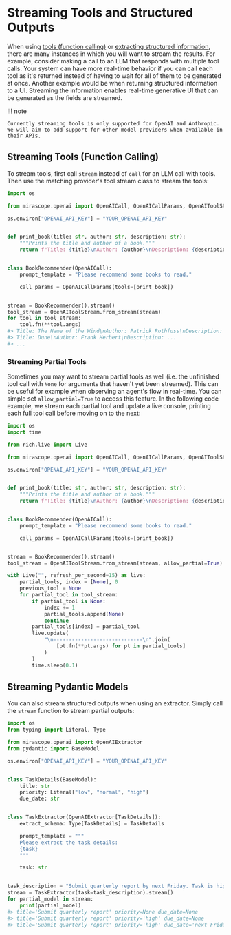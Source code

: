 # Streaming Tools and Structured Outputs

When using [tools (function calling)](./tools_(function_calling).md) or [extracting structured information](./extracting_structured_information_using_llms.md), there are many instances in which you will want to stream the results. For example, consider making a call to an LLM that responds with multiple tool calls. Your system can have more real-time behavior if you can call each tool as it's returned instead of having to wait for all of them to be generated at once. Another example would be when returning structured information to a UI. Streaming the information enables real-time generative UI that can be generated as the fields are streamed.

!!! note

    Currently streaming tools is only supported for OpenAI and Anthropic. We will aim to add support for other model providers when available in their APIs.

## Streaming Tools (Function Calling)

To stream tools, first call `stream` instead of `call` for an LLM call with tools. Then use the matching provider's tool stream class to stream the tools:

```python
import os

from mirascope.openai import OpenAICall, OpenAICallParams, OpenAIToolStream

os.environ["OPENAI_API_KEY"] = "YOUR_OPENAI_API_KEY"


def print_book(title: str, author: str, description: str):
    """Prints the title and author of a book."""
    return f"Title: {title}\nAuthor: {author}\nDescription: {description}"


class BookRecommender(OpenAICall):
    prompt_template = "Please recommend some books to read."

    call_params = OpenAICallParams(tools=[print_book])


stream = BookRecommender().stream()
tool_stream = OpenAIToolStream.from_stream(stream)
for tool in tool_stream:
    tool.fn(**tool.args)
#> Title: The Name of the Wind\nAuthor: Patrick Rothfuss\nDescription: ...
#> Title: Dune\nAuthor: Frank Herbert\nDescription: ...
#> ...
```

### Streaming Partial Tools

Sometimes you may want to stream partial tools as well (i.e. the unfinished tool call with `None` for arguments that haven't yet been streamed). This can be useful for example when observing an agent's flow in real-time. You can simple set `allow_partial=True` to access this feature. In the following code example, we stream each partial tool and update a live console, printing each full tool call before moving on to the next:

```python hl_lines="20"
import os
import time

from rich.live import Live

from mirascope.openai import OpenAICall, OpenAICallParams, OpenAIToolStream

os.environ["OPENAI_API_KEY"] = "YOUR_OPENAI_API_KEY"


def print_book(title: str, author: str, description: str):
    """Prints the title and author of a book."""
    return f"Title: {title}\nAuthor: {author}\nDescription: {description}"


class BookRecommender(OpenAICall):
    prompt_template = "Please recommend some books to read."

    call_params = OpenAICallParams(tools=[print_book])


stream = BookRecommender().stream()
tool_stream = OpenAIToolStream.from_stream(stream, allow_partial=True)

with Live("", refresh_per_second=15) as live:
    partial_tools, index = [None], 0
    previous_tool = None
    for partial_tool in tool_stream:
        if partial_tool is None:
            index += 1
            partial_tools.append(None)
            continue
        partial_tools[index] = partial_tool
        live.update(
            "\n-----------------------------\n".join(
                [pt.fn(**pt.args) for pt in partial_tools]
            )
        )
        time.sleep(0.1)
```

## Streaming Pydantic Models

You can also stream structured outputs when using an extractor. Simply call the `stream` function to stream partial outputs:

```python
import os
from typing import Literal, Type

from mirascope.openai import OpenAIExtractor
from pydantic import BaseModel

os.environ["OPENAI_API_KEY"] = "YOUR_OPENAI_API_KEY"


class TaskDetails(BaseModel):
    title: str
    priority: Literal["low", "normal", "high"]
    due_date: str


class TaskExtractor(OpenAIExtractor[TaskDetails]):
    extract_schema: Type[TaskDetails] = TaskDetails

    prompt_template = """
    Please extract the task details:
    {task}
    """

    task: str


task_description = "Submit quarterly report by next Friday. Task is high priority."
stream = TaskExtractor(task=task_description).stream()
for partial_model in stream:
    print(partial_model)
#> title='Submit quarterly report' priority=None due_date=None
#> title='Submit quarterly report' priority='high' due_date=None
#> title='Submit quarterly report' priority='high' due_date='next Friday'
```
